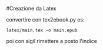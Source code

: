 

#Creazione da Latex

convertire con tex2ebook.py es: 

    latex/main.tex -o main.epub

poi con sigil rimettere a posto l'indice
    
